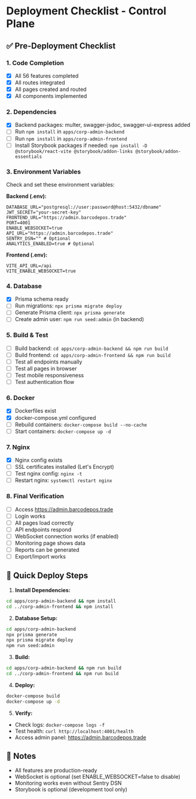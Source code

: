 # Deployment Checklist - Control Plane

## ✅ Pre-Deployment Checklist

### 1. Code Completion
- [x] All 56 features completed
- [x] All routes integrated
- [x] All pages created and routed
- [x] All components implemented

### 2. Dependencies
- [x] Backend packages: multer, swagger-jsdoc, swagger-ui-express added
- [ ] Run `npm install` in `apps/corp-admin-backend`
- [ ] Run `npm install` in `apps/corp-admin-frontend`
- [ ] Install Storybook packages if needed: `npm install -D @storybook/react-vite @storybook/addon-links @storybook/addon-essentials`

### 3. Environment Variables
Check and set these environment variables:

**Backend (.env):**
```env
DATABASE_URL="postgresql://user:password@host:5432/dbname"
JWT_SECRET="your-secret-key"
FRONTEND_URL="https://admin.barcodepos.trade"
PORT=4001
ENABLE_WEBSOCKET=true
API_URL="https://admin.barcodepos.trade"
SENTRY_DSN="" # Optional
ANALYTICS_ENABLED=true # Optional
```

**Frontend (.env):**
```env
VITE_API_URL=/api
VITE_ENABLE_WEBSOCKET=true
```

### 4. Database
- [x] Prisma schema ready
- [ ] Run migrations: `npx prisma migrate deploy`
- [ ] Generate Prisma client: `npx prisma generate`
- [ ] Create admin user: `npm run seed:admin` (in backend)

### 5. Build & Test
- [ ] Build backend: `cd apps/corp-admin-backend && npm run build`
- [ ] Build frontend: `cd apps/corp-admin-frontend && npm run build`
- [ ] Test all endpoints manually
- [ ] Test all pages in browser
- [ ] Test mobile responsiveness
- [ ] Test authentication flow

### 6. Docker
- [x] Dockerfiles exist
- [x] docker-compose.yml configured
- [ ] Rebuild containers: `docker-compose build --no-cache`
- [ ] Start containers: `docker-compose up -d`

### 7. Nginx
- [x] Nginx config exists
- [ ] SSL certificates installed (Let's Encrypt)
- [ ] Test nginx config: `nginx -t`
- [ ] Restart nginx: `systemctl restart nginx`

### 8. Final Verification
- [ ] Access https://admin.barcodepos.trade
- [ ] Login works
- [ ] All pages load correctly
- [ ] API endpoints respond
- [ ] WebSocket connection works (if enabled)
- [ ] Monitoring page shows data
- [ ] Reports can be generated
- [ ] Export/Import works

## 🚀 Quick Deploy Steps

1. **Install Dependencies:**
```bash
cd apps/corp-admin-backend && npm install
cd ../corp-admin-frontend && npm install
```

2. **Database Setup:**
```bash
cd apps/corp-admin-backend
npx prisma generate
npx prisma migrate deploy
npm run seed:admin
```

3. **Build:**
```bash
cd apps/corp-admin-backend && npm run build
cd ../corp-admin-frontend && npm run build
```

4. **Deploy:**
```bash
docker-compose build
docker-compose up -d
```

5. **Verify:**
- Check logs: `docker-compose logs -f`
- Test health: `curl http://localhost:4001/health`
- Access admin panel: https://admin.barcodepos.trade

## 📝 Notes

- All features are production-ready
- WebSocket is optional (set ENABLE_WEBSOCKET=false to disable)
- Monitoring works even without Sentry DSN
- Storybook is optional (development tool only)

